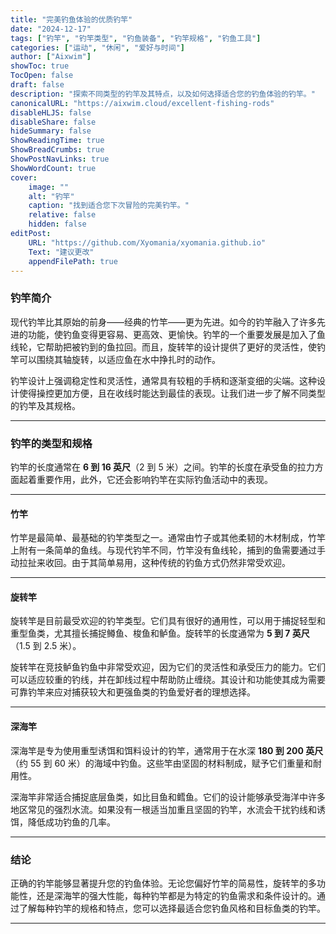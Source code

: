 ```yaml
---
title: "完美钓鱼体验的优质钓竿"
date: "2024-12-17"
tags: ["钓竿", "钓竿类型", "钓鱼装备", "钓竿规格", "钓鱼工具"]
categories: ["运动", "休闲", "爱好与时间"]
author: ["Aixwim"]
showToc: true
TocOpen: false
draft: false
description: "探索不同类型的钓竿及其特点，以及如何选择适合您的钓鱼体验的钓竿。"
canonicalURL: "https://aixwim.cloud/excellent-fishing-rods"
disableHLJS: false
disableShare: false
hideSummary: false
ShowReadingTime: true
ShowBreadCrumbs: true
ShowPostNavLinks: true
ShowWordCount: true
cover:
    image: ""
    alt: "钓竿"
    caption: "找到适合您下次冒险的完美钓竿。"
    relative: false
    hidden: false
editPost:
    URL: "https://github.com/Xyomania/xyomania.github.io"
    Text: "建议更改"
    appendFilePath: true
---
```


### 钓竿简介

现代钓竿比其原始的前身——经典的竹竿——更为先进。如今的钓竿融入了许多先进的功能，使钓鱼变得更容易、更高效、更愉快。钓竿的一个重要发展是加入了鱼线轮，它帮助把被钓到的鱼拉回。而且，旋转竿的设计提供了更好的灵活性，使钓竿可以围绕其轴旋转，以适应鱼在水中挣扎时的动作。

钓竿设计上强调稳定性和灵活性，通常具有较粗的手柄和逐渐变细的尖端。这种设计使得操控更加方便，且在收线时能达到最佳的表现。让我们进一步了解不同类型的钓竿及其规格。

---

### 钓竿的类型和规格

钓竿的长度通常在 **6 到 16 英尺**（2 到 5 米）之间。钓竿的长度在承受鱼的拉力方面起着重要作用，此外，它还会影响钓竿在实际钓鱼活动中的表现。

---

#### **竹竿**

竹竿是最简单、最基础的钓竿类型之一。通常由竹子或其他柔韧的木材制成，竹竿上附有一条简单的鱼线。与现代钓竿不同，竹竿没有鱼线轮，捕到的鱼需要通过手动拉扯来收回。由于其简单易用，这种传统的钓鱼方式仍然非常受欢迎。

---

#### **旋转竿**

旋转竿是目前最受欢迎的钓竿类型。它们具有很好的通用性，可以用于捕捉轻型和重型鱼类，尤其擅长捕捉鳟鱼、梭鱼和鲈鱼。旋转竿的长度通常为 **5 到 7 英尺**（1.5 到 2.5 米）。

旋转竿在竞技鲈鱼钓鱼中非常受欢迎，因为它们的灵活性和承受压力的能力。它们可以适应较重的钓线，并在卸线过程中帮助防止缠绕。其设计和功能使其成为需要可靠钓竿来应对捕获较大和更强鱼类的钓鱼爱好者的理想选择。

---

#### **深海竿**

深海竿是专为使用重型诱饵和饵料设计的钓竿，通常用于在水深 **180 到 200 英尺**（约 55 到 60 米）的海域中钓鱼。这些竿由坚固的材料制成，赋予它们重量和耐用性。

深海竿非常适合捕捉底层鱼类，如比目鱼和鳕鱼。它们的设计能够承受海洋中许多地区常见的强烈水流。如果没有一根适当加重且坚固的钓竿，水流会干扰钓线和诱饵，降低成功钓鱼的几率。

---

### 结论

正确的钓竿能够显著提升您的钓鱼体验。无论您偏好竹竿的简易性，旋转竿的多功能性，还是深海竿的强大性能，每种钓竿都是为特定的钓鱼需求和条件设计的。通过了解每种钓竿的规格和特点，您可以选择最适合您钓鱼风格和目标鱼类的钓竿。

---

